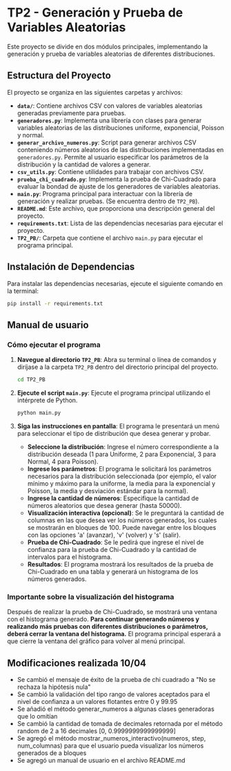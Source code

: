 # TP2 - Generación y Prueba de Variables Aleatorias

Este proyecto se divide en dos módulos principales, implementando la generación y prueba de variables aleatorias de diferentes distribuciones.

## Estructura del Proyecto

El proyecto se organiza en las siguientes carpetas y archivos:

- **`data/`**: Contiene archivos CSV con valores de variables aleatorias generadas previamente para pruebas.
- **`generadores.py`**: Implementa una librería con clases para generar variables aleatorias de las distribuciones uniforme, exponencial, Poisson y normal.
- **`generar_archivo_numeros.py`**: Script para generar archivos CSV conteniendo números aleatorios de las distribuciones implementadas en `generadores.py`. Permite al usuario especificar los parámetros de la distribución y la cantidad de valores a generar.
- **`csv_utils.py`**: Contiene utilidades para trabajar con archivos CSV.
- **`prueba_chi_cuadrado.py`**: Implementa la prueba de Chi-Cuadrado para evaluar la bondad de ajuste de los generadores de variables aleatorias.
- **`main.py`**: Programa principal para interactuar con la librería de generación y realizar pruebas. (Se encuentra dentro de `TP2_PB`).
- **`README.md`**: Este archivo, que proporciona una descripción general del proyecto.
- **`requirements.txt`**: Lista de las dependencias necesarias para ejecutar el proyecto.
- **`TP2_PB/`**: Carpeta que contiene el archivo `main.py` para ejecutar el programa principal.

## Instalación de Dependencias

Para instalar las dependencias necesarias, ejecute el siguiente comando en la terminal:

```bash
pip install -r requirements.txt
```

## Manual de usuario

### Cómo ejecutar el programa

1.  **Navegue al directorio `TP2_PB`**: Abra su terminal o línea de comandos y diríjase a la carpeta `TP2_PB` dentro del directorio principal del proyecto.

    ``` bash
    cd TP2_PB 
    ```
    
2.  **Ejecute el script `main.py`**: Ejecute el programa principal utilizando el intérprete de Python.

    ``` bash
    python main.py
    ```
    
3.  **Siga las instrucciones en pantalla**: El programa le presentará un menú para seleccionar el tipo de distribución que desea generar y probar.
    
    -   **Seleccione la distribución**: Ingrese el número correspondiente a la distribución deseada (1 para Uniforme, 2 para Exponencial, 3 para Normal, 4 para Poisson).
    -   **Ingrese los parámetros**: El programa le solicitará los parámetros necesarios para la distribución seleccionada (por ejemplo, el valor mínimo y máximo para la uniforme, la media para la exponencial y Poisson, la media y desviación estándar para la normal).
    -   **Ingrese la cantidad de números**: Especifique la cantidad de números aleatorios que desea generar (hasta 50000).
    -   **Visualización interactiva (opcional)**: Se le preguntará la cantidad de columnas en las que desea ver los números generados, los cuales se mostrarán en bloques de 100. Puede navegar entre los bloques con las opciones 'a' (avanzar), 'v' (volver) y 's' (salir).
    -   **Prueba de Chi-Cuadrado**: Se le pedirá que ingrese el nivel de confianza para la prueba de Chi-Cuadrado y la cantidad de intervalos para el histograma.
    -   **Resultados**: El programa mostrará los resultados de la prueba de Chi-Cuadrado en una tabla y generará un histograma de los números generados.

### Importante sobre la visualización del histograma

Después de realizar la prueba de Chi-Cuadrado, se mostrará una ventana con el histograma generado. **Para continuar generando números y realizando más pruebas con diferentes distribuciones o parámetros, deberá cerrar la ventana del histograma.** El programa principal esperará a que cierre la ventana del gráfico para volver al menú principal.

## Modificaciones realizada 10/04

- Se cambió el mensaje de éxito de la prueba de chi cuadrado a "No se rechaza la hipótesis nula"
- Se cambió la validación del tipo rango de valores aceptados para el nivel de confianza a un valores flotantes entre 0 y 99.95
- Se añadió el método generar_numeros a algunas clases generadoras que lo omitían
- Se cambió la cantidad de tomada de decimales retornada por el método random de 2 a 16 decimales [0, 0.9999999999999999]
- Se agregó el método mostrar_numeros_interactivo(numeros, step, num_columnas) para que el usuario pueda visualizar los números generados de a bloques
- Se agregó un manual de usuario en el archivo README.md